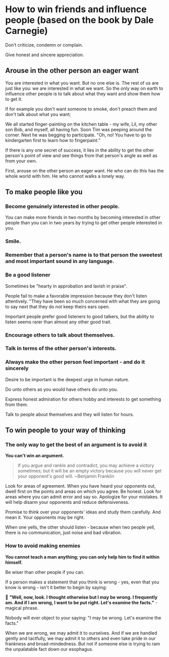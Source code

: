 # How to win friends and influence people (based on the book by Dale Carnegie)

Don’t criticize, condemn or complain.

Give honest and sincere appreciation.

## Arouse in the other person an eager want

You are interested in what you want. But no one else is. The rest of us are just like you: we are interested in what we want. So the only way on earth to influence other people is to talk about what they want and show them how to get it.

If for example you don't want someone to smoke, don't preach them and don't talk about what you want;

We all started finger-painting on the kitchen table - my wife, Lil, my other son Bob, and myself, all having fun. Soon Tim was peeping around the corner. Next he was begging to participate. "Oh, no! You have to go to kindergarten first to learn how to fingerpaint."

If there is any one secret of success, it lies in the ability to get the other person's point of view and see things from that person's angle as well as from your own.

First, arouse on the other person an eager want. He who can do this has the whole world with him. He who cannot walks a lonely way.

## To make people like you

### Become genuinely interested in other people.

You can make more friends in two months by becoming interested in other people than you can in two years by trying to get other people interested in you.

### Smile.

### Remember that a person's name is to that person the sweetest and most important sound in any language.

### Be a good listener

Sometimes be "hearty in approbation and lavish in praise".

People fail to make a favorable impression because they don't listen attentively. "They have been so much concerned with what they are going to say next that they do not keep theirs ears open.

Important people prefer good listeners to good talkers, but the ability to listen seems rarer than almost any other good trait.

### Encourage others to talk about themselves.

### Talk in terms of the other person's interests.

### Always make the other person feel important - and do it sincerely

Desire to be important is the deepest urge in human nature.

Do unto others as you would have others do unto you.

Express honest admiration for others hobby and interests to get something from them.

Talk to people about themselves and they will listen for hours.

## To win people to your way of thinking

### The only way to get the best of an argument is to avoid it

**You can't win an argument.**

> If you argue and rankle and contradict, you may achieve a victory sometimes; but it will be an empty victory because you will never get your opponent's good will. ~Benjamin Franklin

Look for areas of agreement. When you have heard your opponents out, dwell first on the points and areas on which you agree. Be honest. Look for areas where you can admit error and say so. Apologize for your mistakes. It will help disarm your opponents and reduce defensiveness.

Promise to think over your opponents' ideas and study them carefully. And mean it. Your opponents may be right.

When one yells, the other should listen - because when two people yell, there is no communication, just noise and bad vibration.

### How to avoid making enemies

**You cannot teach a man anything; you can only help him to find it within himself.**

Be wiser than other people if you can.

If a person makes a statement that you think is wrong - yes, even that you know is wrong - isn't it better to begin by saying:

🚨 **"Well, now, look. I thought otherwise but I may be wrong. I frequently am. And if I am wrong, I want to be put right. Let's examine the facts."** - magical phrase.

Nobody will ever object to your saying: "I may be wrong. Let's examine the facts."

When we are wrong, we may admit it to ourselves. And if we are handled gently and tactfully, we may admit it to others and even take pride in our frankness and broad-mindedness. But not if someone else is trying to ram the unpalatable fact down our esophagus.
